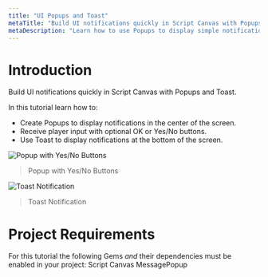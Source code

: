 ```yaml
---
title: "UI Popups and Toast"
metaTitle: "Build UI notifications quickly in Script Canvas with Popups and Toast"
metaDescription: "Learn how to use Popups to display simple notifications in the center of the screen with optional, OK or Yes/No buttons. Use Toast to display notifications at the bottom of the screen."
---
```


# Introduction

Build UI notifications quickly in Script Canvas with Popups and Toast.

In this tutorial learn how to:

-  Create Popups to display notifications in the center of the screen.
-  Receive player input with optional OK or Yes/No buttons.
-  Use Toast to display notifications at the bottom of the screen.  

![Popup with Yes/No Buttons](../images/01/popups-01.png "Popup with Yes/No Buttons")
> Popup with Yes/No Buttons

![Toast Notification](../images/01/popups-02.png "Toast Notification")
> Toast Notification

# Project Requirements

For this tutorial the following Gems *and* their dependencies must be enabled in your project:
Script Canvas
MessagePopup
